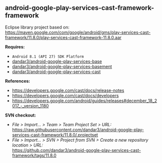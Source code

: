 ## android-google-play-services-cast-framework-framework

Eclipse library project based on:<br/>
https://maven.google.com/com/google/android/gms/play-services-cast-framework/11.8.0/play-services-cast-framework-11.8.0.aar

**Requires:**
- `Android 8.1 (API 27) SDK Platform`
- [dandar3/android-google-play-services-base](https://github.com/dandar3/android-google-play-services-base/tree/11.8.0)
- [dandar3/android-google-play-services-basement](https://github.com/dandar3/android-google-play-services-basement/tree/11.8.0)
- [dandar3/android-google-play-services-cast](https://github.com/dandar3/android-google-play-services-cast/tree/11.8.0)

**References:**
- https://developers.google.com/cast/docs/release-notes
- https://developers.google.com/cast/docs/developers
- https://developers.google.com/android/guides/releases#december_18_2017_-_version_1180

**SVN checkout:**
- _File > Import... > Team > Team Project Set > URL:_<br/>
  https://raw.githubusercontent.com/dandar3/android-google-play-services-cast-framework/11.8.0/.projectset
- _File > Import... > SVN > Project from SVN > Create a new repository location > URL:_<br/> 
  https://github.com/dandar3/android-google-play-services-cast-framework/tags/11.8.0